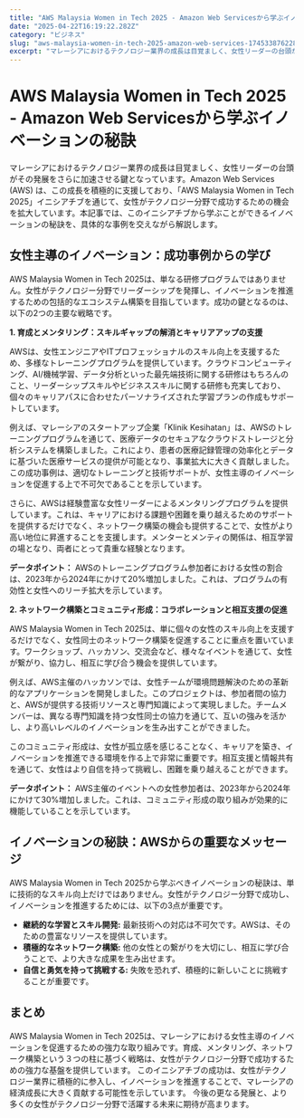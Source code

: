 ```yaml
---
title: "AWS Malaysia Women in Tech 2025 - Amazon Web Servicesから学ぶイノベーションの秘訣"
date: "2025-04-22T16:19:22.282Z"
category: "ビジネス"
slug: "aws-malaysia-women-in-tech-2025-amazon-web-services-1745338762282"
excerpt: "マレーシアにおけるテクノロジー業界の成長は目覚ましく、女性リーダーの台頭がその発展をさらに加速させる鍵となっています。Amazon Web Services (AWS) は、この成長を積極的に支援しており、「AWS Malaysia Women in Tech 2025」イニシアチブを通じて、女性が..."
---
```


# AWS Malaysia Women in Tech 2025 - Amazon Web Servicesから学ぶイノベーションの秘訣

マレーシアにおけるテクノロジー業界の成長は目覚ましく、女性リーダーの台頭がその発展をさらに加速させる鍵となっています。Amazon Web Services (AWS) は、この成長を積極的に支援しており、「AWS Malaysia Women in Tech 2025」イニシアチブを通じて、女性がテクノロジー分野で成功するための機会を拡大しています。本記事では、このイニシアチブから学ぶことができるイノベーションの秘訣を、具体的な事例を交えながら解説します。


## 女性主導のイノベーション：成功事例からの学び

AWS Malaysia Women in Tech 2025は、単なる研修プログラムではありません。女性がテクノロジー分野でリーダーシップを発揮し、イノベーションを推進するための包括的なエコシステム構築を目指しています。成功の鍵となるのは、以下の2つの主要な戦略です。

**1. 育成とメンタリング：スキルギャップの解消とキャリアアップの支援**

AWSは、女性エンジニアやITプロフェッショナルのスキル向上を支援するため、多様なトレーニングプログラムを提供しています。クラウドコンピューティング、AI/機械学習、データ分析といった最先端技術に関する研修はもちろんのこと、リーダーシップスキルやビジネススキルに関する研修も充実しており、個々のキャリアパスに合わせたパーソナライズされた学習プランの作成もサポートしています。

例えば、マレーシアのスタートアップ企業「Klinik Kesihatan」は、AWSのトレーニングプログラムを通じて、医療データのセキュアなクラウドストレージと分析システムを構築しました。これにより、患者の医療記録管理の効率化とデータに基づいた医療サービスの提供が可能となり、事業拡大に大きく貢献しました。この成功事例は、適切なトレーニングと技術サポートが、女性主導のイノベーションを促進する上で不可欠であることを示しています。

さらに、AWSは経験豊富な女性リーダーによるメンタリングプログラムを提供しています。これは、キャリアにおける課題や困難を乗り越えるためのサポートを提供するだけでなく、ネットワーク構築の機会も提供することで、女性がより高い地位に昇進することを支援します。メンターとメンティの関係は、相互学習の場となり、両者にとって貴重な経験となります。

**データポイント：** AWSのトレーニングプログラム参加者における女性の割合は、2023年から2024年にかけて20%増加しました。これは、プログラムの有効性と女性へのリーチ拡大を示しています。


**2. ネットワーク構築とコミュニティ形成：コラボレーションと相互支援の促進**

AWS Malaysia Women in Tech 2025は、単に個々の女性のスキル向上を支援するだけでなく、女性同士のネットワーク構築を促進することに重点を置いています。ワークショップ、ハッカソン、交流会など、様々なイベントを通じて、女性が繋がり、協力し、相互に学び合う機会を提供しています。

例えば、AWS主催のハッカソンでは、女性チームが環境問題解決のための革新的なアプリケーションを開発しました。このプロジェクトは、参加者間の協力と、AWSが提供する技術リソースと専門知識によって実現しました。チームメンバーは、異なる専門知識を持つ女性同士の協力を通じて、互いの強みを活かし、より高いレベルのイノベーションを生み出すことができました。

このコミュニティ形成は、女性が孤立感を感じることなく、キャリアを築き、イノベーションを推進できる環境を作る上で非常に重要です。相互支援と情報共有を通じて、女性はより自信を持って挑戦し、困難を乗り越えることができます。

**データポイント：** AWS主催のイベントへの女性参加者は、2023年から2024年にかけて30%増加しました。これは、コミュニティ形成の取り組みが効果的に機能していることを示しています。


## イノベーションの秘訣：AWSからの重要なメッセージ

AWS Malaysia Women in Tech 2025から学ぶべきイノベーションの秘訣は、単に技術的なスキル向上だけではありません。女性がテクノロジー分野で成功し、イノベーションを推進するためには、以下の3点が重要です。

* **継続的な学習とスキル開発:** 最新技術への対応は不可欠です。AWSは、そのための豊富なリソースを提供しています。
* **積極的なネットワーク構築:** 他の女性との繋がりを大切にし、相互に学び合うことで、より大きな成果を生み出せます。
* **自信と勇気を持って挑戦する:** 失敗を恐れず、積極的に新しいことに挑戦することが重要です。


## まとめ

AWS Malaysia Women in Tech 2025は、マレーシアにおける女性主導のイノベーションを促進するための強力な取り組みです。育成、メンタリング、ネットワーク構築という３つの柱に基づく戦略は、女性がテクノロジー分野で成功するための強力な基盤を提供しています。  このイニシアチブの成功は、女性がテクノロジー業界に積極的に参入し、イノベーションを推進することで、マレーシアの経済成長に大きく貢献する可能性を示しています。  今後の更なる発展と、より多くの女性がテクノロジー分野で活躍する未来に期待が高まります。

